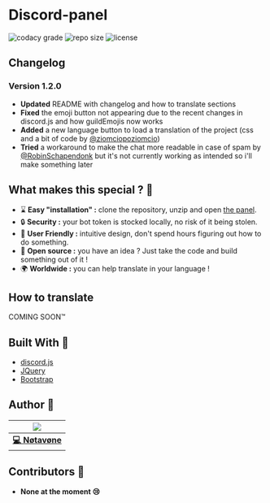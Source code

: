 # Discord-panel
![codacy grade](https://img.shields.io/codacy/grade/d499e4a1863349ffb7366f6b9970082f.svg?style=for-the-badge)
![repo size](https://img.shields.io/github/repo-size/Notavone/discord-panel.svg?style=for-the-badge)
![license](https://img.shields.io/github/license/Notavone/discord-panel.svg?style=for-the-badge)

## Changelog

### Version 1.2.0

*   **Updated** README with changelog and how to translate sections
*   **Fixed** the emoji button not appearing due to the recent changes in discord.js and how guildEmojis now works
*   **Added** a new language button to load a translation of the project (css and a bit of code by [@ziomciopoziomcio](https://github.com/ziomciopoziomcio))
*   **Tried** a workaround to make the chat more readable in case of spam by [@RobinSchapendonk](https://github.com/RobinSchapendonk) but it's not currently working as intended so i'll make something later

## What makes this special ? 💎

*   ⌛ **Easy "installation" :** clone the repository, unzip and open [the panel](../index.html).
*   🔒 **Security :** your bot token is stocked locally, no risk of it being stolen.
*   📌 **User Friendly :** intuitive design, don't spend hours figuring out how to do something.
*   👀 **Open source :** you have an idea ? Just take the code and build something out of it !
*   🌍 **Worldwide :** you can help translate in your language !

## How to translate

COMING SOON™

## Built With 🔧

*   [discord.js](https://github.com/discordjs/discord.js/blob/webpack/discord.11.4.2.js)
*   [JQuery](https://jquery.com/)
*   [Bootstrap](https://getbootstrap.com/)

## Author 📝

| ![](https://github.com/notavone.png?size=100) |
|:---:|
|**[💻 Nøtavøne](https://github.com/notavone)**|

## Contributors 📝

*   **None at the moment 😢**